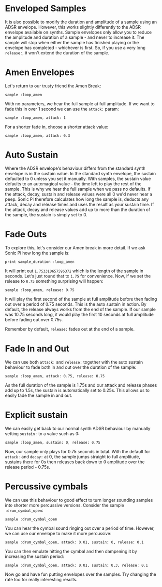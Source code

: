 # Enveloped Samples

It is also possible to modify the duration and amplitude of a sample using an ADSR envelope. However, this works slightly differently to the ADSR envelope available on synths. Sample envelopes only allow you to reduce the amplitude and duration of a sample - and never to increase it. The sample will stop when either the sample has finished playing or the envelope has completed - whichever is first. So, if you use a very long `release:`, it won't extend the duration of the sample.

# Amen Envelopes

Let's return to our trusty friend the Amen Break:

```
sample :loop_amen
```

With no parameters, we hear the full sample at full amplitude. If we want to fade this in over 1 second we can use the `attack:` param:

```
sample :loop_amen, attack: 1
```

For a shorter fade in, choose a shorter attack value:

```
sample :loop_amen, attack: 0.3
```

# Auto Sustain

Where the ADSR envelope's behaviour differs from the standard synth envelope is in the sustain value. In the standard synth envelope, the sustain defaulted to 0 unless you set it manually. With samples, the sustain value defaults to an automagical value - the time left to play the rest of the sample. This is why we hear the full sample when we pass no defaults. If the attack, decay,  sustain and release values were all 0 we'd never hear a peep. Sonic Pi therefore calculates how long the sample is, deducts any attack, decay and release times and uses the result as your sustain time. If the attack, decay and release values add up to more than the duration of the sample, the sustain is simply set to 0.

# Fade Outs

To explore this, let's consider our Amen break in more detail. If we ask Sonic Pi how long the sample is:

```
print sample_duration :loop_amen
```

It will print out `1.753310657596372` which is the length of the sample in seconds. Let's just round that to `1.75` for convenience. Now, if we set the release to `0.75` something surprising will happen:

```
sample :loop_amen, release: 0.75
```

It will play the first second of the sample at full amplitude before then fading out over a period of 0.75 seconds. This is the auto sustain in action. By default, the release always works from the end of the sample. If our sample was 10.75 seconds long, it would play the first 10 seconds at full amplitude before fading out over 0.75s.

Remember by default, `release:` fades out at the end of a sample.

# Fade In and Out

We can use both `attack:` and `release:` together with the auto sustain behaviour to fade both in and out over the duration of the sample:

```
sample :loop_amen, attack: 0.75, release: 0.75
```

As the full duration of the sample is 1.75s and our attack and release phases add up to 1.5s, the sustain is automatically set to 0.25s. This allows us to easily fade the sample in and out.

# Explicit sustain

We can easily get back to our normal synth ADSR behaviour by manually setting `sustain:` to a value such as 0:

```
sample :loop_amen, sustain: 0, release: 0.75
```

Now, our sample only plays for 0.75 seconds in total. With the default for `attack:` and `decay:` at 0, the sample jumps straight to full amplitude, sustains there for 0s then releases back down to 0 amplitude over the release period - 0.75s.

# Percussive cymbals

We can use this behaviour to good effect to turn longer sounding samples into shorter more percussive versions. Consider the sample `:drum_cymbal_open`:

```
sample :drum_cymbal_open
```

You can hear the cymbal sound ringing out over a period of time. However, we can use our envelope to make it more percussive:

```
sample :drum_cymbal_open, attack: 0.01, sustain: 0, release: 0.1
```

You can then emulate hitting the cymbal and then dampening it by increasing the sustain period:

```
sample :drum_cymbal_open, attack: 0.01, sustain: 0.3, release: 0.1
```

Now go and have fun putting envelopes over the samples. Try changing the rate too for really interesting results.







